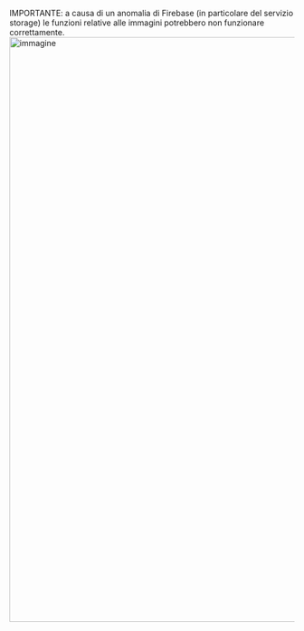 IMPORTANTE: a causa di un anomalia di Firebase (in particolare del servizio storage) le funzioni relative alle immagini potrebbero non funzionare correttamente.
<img width="1920" height="1032" alt="immagine" src="https://github.com/user-attachments/assets/9bfa9bfa-babd-4b24-857e-c50ab28752cd" />
